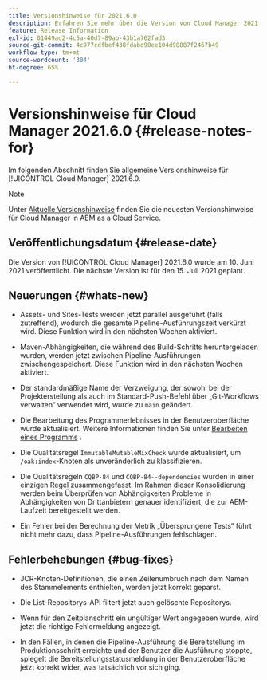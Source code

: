 ```yaml
---
title: Versionshinweise für 2021.6.0
description: Erfahren Sie mehr über die Version von Cloud Manager 2021.6.0.
feature: Release Information
exl-id: 01449ad2-4c5a-40d7-89ab-43b1a762fad3
source-git-commit: 4c977cdfbef438fdabd90ee104d98887f2467b49
workflow-type: tm+mt
source-wordcount: '304'
ht-degree: 65%

---
```


# Versionshinweise für Cloud Manager 2021.6.0 {#release-notes-for}

Im folgenden Abschnitt finden Sie allgemeine Versionshinweise für [!UICONTROL Cloud Manager] 2021.6.0.

>[!NOTE]
>Unter [Aktuelle Versionshinweise](https://experienceleague.adobe.com/en/docs/experience-manager-cloud-service/content/release-notes/cloud-manager/current#getting-access) finden Sie die neuesten Versionshinweise für Cloud Manager in AEM as a Cloud Service.

## Veröffentlichungsdatum {#release-date}

Die Version von [!UICONTROL Cloud Manager] 2021.6.0 wurde am 10. Juni 2021 veröffentlicht.
Die nächste Version ist für den 15. Juli 2021 geplant.

## Neuerungen {#whats-new}

* Assets- und Sites-Tests werden jetzt parallel ausgeführt (falls zutreffend), wodurch die gesamte Pipeline-Ausführungszeit verkürzt wird. Diese Funktion wird in den nächsten Wochen aktiviert.

* Maven-Abhängigkeiten, die während des Build-Schritts heruntergeladen wurden, werden jetzt zwischen Pipeline-Ausführungen zwischengespeichert. Diese Funktion wird in den nächsten Wochen aktiviert.

* Der standardmäßige Name der Verzweigung, der sowohl bei der Projekterstellung als auch im Standard-Push-Befehl über „Git-Workflows verwalten“ verwendet wird, wurde zu `main` geändert.

* Die Bearbeitung des Programmerlebnisses in der Benutzeroberfläche wurde aktualisiert. Weitere Informationen finden Sie unter [Bearbeiten eines Programms](/help/getting-started/program-setup.md#editing-program) .

* Die Qualitätsregel `ImmutableMutableMixCheck` wurde aktualisiert, um `/oak:index`-Knoten als unveränderlich zu klassifizieren.

* Die Qualitätsregeln `CQBP-84` und `CQBP-84--dependencies` wurden in einer einzigen Regel zusammengefasst. Im Rahmen dieser Konsolidierung werden beim Überprüfen von Abhängigkeiten Probleme in Abhängigkeiten von Drittanbietern genauer identifiziert, die zur AEM-Laufzeit bereitgestellt werden.

* Ein Fehler bei der Berechnung der Metrik „Übersprungene Tests“ führt nicht mehr dazu, dass Pipeline-Ausführungen fehlschlagen.

## Fehlerbehebungen {#bug-fixes}

* JCR-Knoten-Definitionen, die einen Zeilenumbruch nach dem Namen des Stammelements enthielten, werden jetzt korrekt geparst.

* Die List-Repositorys-API filtert jetzt auch gelöschte Repositorys.

* Wenn für den Zeitplanschritt ein ungültiger Wert angegeben wurde, wird jetzt die richtige Fehlermeldung angezeigt.

* In den Fällen, in denen die Pipeline-Ausführung die Bereitstellung im Produktionsschritt erreichte und der Benutzer die Ausführung stoppte, spiegelt die Bereitstellungsstatusmeldung in der Benutzeroberfläche jetzt korrekt wider, was tatsächlich vor sich ging.
